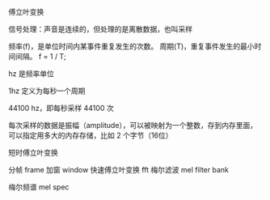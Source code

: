 傅立叶变换

信号处理：声音是连续的，但处理的是离散数据，也叫采样

频率(f)，是单位时间内某事件重复发生的次数。
周期(T)，重复事件发生的最小时间间隔。
f = 1 / T;

hz 是频率单位

1hz 定义为每秒一个周期

44100 hz，即每秒采样 44100 次

每次采样的数据是振幅（amplitude），可以被映射为一个整数，存到内存里面，可以指定用多大的内存存储，比如 2 个字节（16位）

短时傅立叶变换

分帧 frame
加窗 window
快速傅立叶变换 fft
梅尔滤波 mel filter bank

梅尔频谱 mel spec